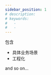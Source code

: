 ```yaml
---
sidebar_position: 1
# description:
# keywords:
#   -
#   -
---
```


包含

- 具体业务场景
- 工程化

and so on...
